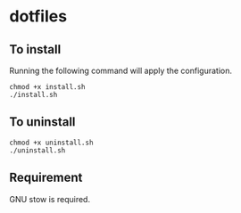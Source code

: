 # dotfiles

## To install
Running the following command will apply the configuration.
```
chmod +x install.sh
./install.sh
```

## To uninstall
```
chmod +x uninstall.sh
./uninstall.sh
```
## Requirement
GNU stow is required.
